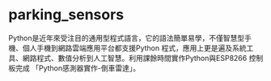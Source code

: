 # parking_sensors
Python是近年來受注目的通用型程式語言，它的語法簡單易學，不僅智慧型手機、個人手機到網路雲端應用平台都支援Python 程式，應用上更是遍及系統工具、網路程式、數值分析到人工智慧。利用課餘時間實作Python與ESP8266 控制板完成 「Python感測器實作-倒車雷達」。

